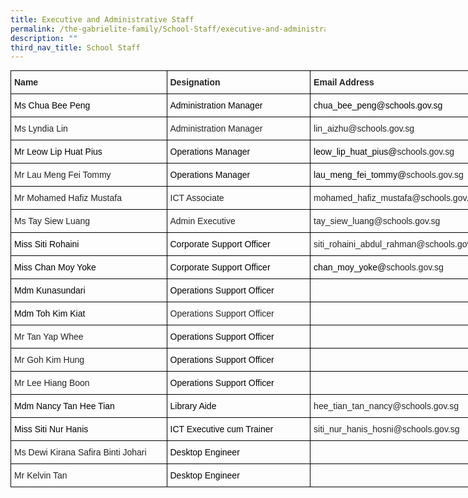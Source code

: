 ```yaml
---
title: Executive and Administrative Staff
permalink: /the-gabrielite-family/School-Staff/executive-and-administrative-staff/
description: ""
third_nav_title: School Staff
---
```

<style type="text/css">
.tg  {border-collapse:collapse;border-spacing:0;margin:0px auto;}
.tg td{border-color:black;border-style:solid;border-width:1px;font-family:Arial, sans-serif;font-size:14px;
  overflow:hidden;padding:10px 5px;word-break:normal;}
.tg th{border-color:black;border-style:solid;border-width:1px;font-family:Arial, sans-serif;font-size:14px;
  font-weight:normal;overflow:hidden;padding:10px 5px;word-break:normal;}
.tg .tg-95g1{color:#232323;font-weight:bold;text-align:left;vertical-align:top}
.tg .tg-g1uo{color:#232323;text-align:left;vertical-align:top}
.tg .tg-tv7y{color:#232323;text-align:center;vertical-align:middle}
.tg .tg-bjk0{color:#232323;text-align:left;vertical-align:middle}
</style>
<table class="tg" style="undefined;table-layout: fixed; width: 800px">
<colgroup>
<col style="width: 250px">
<col style="width: 230px">
<col style="width: 320px">
</colgroup>
<tbody>
  <tr>
    <td class="tg-95g1">Name            </td>
    <td class="tg-95g1">Designation    </td>
    <td class="tg-95g1">Email Address                     </td>
  </tr>
  <tr>
    <td class="tg-g1uo"><span style="color:#000">Ms Chua Bee Peng</span></td>
    <td class="tg-g1uo"><span style="color:#000">Administration Manager  </span></td>
    <td class="tg-g1uo"><span style="color:#000">chua_bee_peng@schools.gov.sg</span></td>
  </tr>
  <tr>
    <td class="tg-bjk0">Ms Lyndia Lin</td>
    <td class="tg-bjk0">Administration Manager  </td>
    <td class="tg-bjk0">lin_aizhu@schools.gov.sg  </td>
  </tr>
  <tr>
    <td class="tg-g1uo"><span style="color:#000">Mr Leow Lip Huat Pius</span></td>
    <td class="tg-g1uo"><span style="color:#000">Operations Manager</span></td>
    <td class="tg-g1uo"><span style="color:#000">leow_lip_huat_pius@</span>schools.gov.sg</td>
  </tr>
  <tr>
    <td class="tg-bjk0">Mr Lau Meng Fei Tommy</td>
    <td class="tg-g1uo"><span style="color:#000">Operations Manager</span> </td>
    <td class="tg-g1uo"><span style="color:#000">lau_meng_fei_tommy@</span>schools.gov.sg<br></td>
  </tr>
  <tr>
    <td class="tg-bjk0">Mr Mohamed Hafiz Mustafa  </td>
    <td class="tg-bjk0">ICT Associate </td>
    <td class="tg-bjk0">mohamed_hafiz_mustafa@schools.gov.sg </td>
  </tr>
	  <tr>
    <td class="tg-bjk0">Ms Tay Siew Luang  </td>
    <td class="tg-bjk0">Admin Executive</td>
    <td class="tg-bjk0">tay_siew_luang@schools.gov.sg</td>
  </tr>
  <tr>
    <td class="tg-g1uo"><span style="color:#000">Miss Siti Rohaini    </span></td>
    <td class="tg-g1uo"><span style="color:#000">Corporate Support Officer</span></td>
    <td class="tg-bjk0">siti_rohaini_abdul_rahman@schools.gov.sg</td>
  </tr>
  
  <tr>
    <td class="tg-g1uo"><span style="color:#000">Miss Chan Moy Yoke</span></td>
    <td class="tg-g1uo"><span style="color:#000">Corporate Support Officer</span></td>
    <td class="tg-g1uo"><span style="color:#000">chan_moy_yoke@</span>schools.gov.sg</td>
  </tr>
  <tr>
    <td class="tg-g1uo"><span style="color:#000">Mdm Kunasundari</span> </td>
    <td class="tg-g1uo"><span style="color:#000">Operations Support Officer</span> </td>
    <td class="tg-tv7y"> </td>
  </tr>
  <tr>
    <td class="tg-g1uo"><span style="color:#000">Mdm Toh Kim Kiat</span> </td>
    <td class="tg-bjk0">Operations Support Officer</td>
    <td class="tg-tv7y"> </td>
  </tr>
  <tr>
    <td class="tg-bjk0">Mr Tan Yap Whee</td>
    <td class="tg-g1uo"><span style="color:#000">Operations Support Officer</span> </td>
    <td class="tg-tv7y"> </td>
  </tr>
  <tr>
    <td class="tg-bjk0">Mr Goh Kim Hung </td>
    <td class="tg-g1uo"><span style="color:#000">Operations Support Officer</span>  </td>
    <td class="tg-tv7y"> </td>
  </tr>
  <tr>
    <td class="tg-bjk0">Mr Lee Hiang Boon </td>
    <td class="tg-g1uo"><span style="color:#000">Operations Support Officer</span> </td>
    <td class="tg-tv7y"> </td>
  </tr>
  <tr>
    <td class="tg-g1uo"><span style="color:#000">Mdm Nancy Tan Hee Tian</span></td>
    <td class="tg-g1uo"><span style="color:#000">Library Aide</span></td>
    <td class="tg-bjk0">hee_tian_tan_nancy@schools.gov.sg</td>
  </tr>
  <tr>
    <td class="tg-g1uo"><span style="color:#000">Miss Siti Nur Hanis</span></td>
    <td class="tg-g1uo"><span style="color:#000">ICT Executive cum Trainer</span></td>
    <td class="tg-bjk0">siti_nur_hanis_hosni@schools.gov.sg</td>
  </tr>
  <tr>
    <td class="tg-bjk0">Ms Dewi Kirana Safira Binti Johari</td>
    <td class="tg-g1uo"><span style="color:#000">Desktop Engineer</span> </td>
    <td class="tg-g1uo"></td>
  </tr>
	  <tr>
    <td class="tg-bjk0">Mr Kelvin Tan</td>
    <td class="tg-g1uo"><span style="color:#000">Desktop Engineer</span> </td>
    <td class="tg-g1uo"></td>
  </tr>
</tbody>
</table>